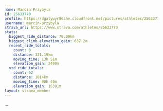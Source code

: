 ```yaml
---
name: Marcin Przybyla
id: 25633770
profile: https://dgalywyr863hv.cloudfront.net/pictures/athletes/25633770/12947173/2/large.jpg
username: marcin-przybyla
strava_url: https://www.strava.com/athletes/25633770
stats:
  biggest_ride_distance: 79.09km
  biggest_climb_elevation_gain: 637.2m
  recent_ride_totals:
    count: 8
    distance: 321.19km
    moving_time: 13h 51m
    elevation_gain: 2490m
  ytd_ride_totals:
    count: 62
    distance: 1814km
    moving_time: 90h 40m
    elevation_gain: 16381m
layout: strava_member
--- 
```

...
